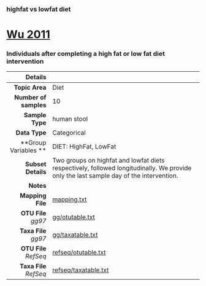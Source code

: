 ### highfat vs lowfat diet
# [Wu 2011]( ../docs/bushman_cafe.html )
### Individuals after completing a high fat or low fat diet intervention

| Details                   |                                                           |
| ------------------------: |-----------------------------------------------------------|
| **Topic Area**                | Diet                                                |
| **Number of samples**         | 10                                         |
| **Sample Type**               | human stool                                         |
| **Data Type**                 | Categorical                                           |
| **Group Variables **          | DIET: HighFat, LowFat                                           |
| **Subset Details**            | Two groups on highfat and lowfat diets respectively, followed longitudinally. We provide only the last sample day of the intervention.                                  |
| **Notes**                     |                                          |
| **Mapping File**              | [mapping.txt]( ../datasets/bushman_cafe/mapping.txt)        |
| **OTU File** *gg97*           | [gg/otutable.txt]( ../datasets/bushman_cafe/gg/otutable.txt)          |
| **Taxa File** *gg97*          | [gg/taxatable.txt]( ../datasets/bushman_cafe/gg/taxatable.txt)        |
| **OTU File** *RefSeq*         | [refseq/otutable.txt]( ../datasets/bushman_cafe/refseq/otutable.txt)  |
| **Taxa File** *RefSeq*        | [refseq/taxatable.txt]( ../datasets/bushman_cafe/refseq/taxatable.txt)|